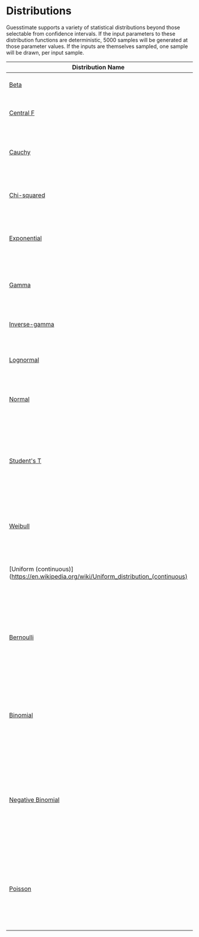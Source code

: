 # Distributions

Guesstimate supports a variety of statistical distributions beyond those selectable from confidence intervals. If the
input parameters to these distribution functions are deterministic, 5000 samples will be generated at those parameter
values. If the inputs are themselves sampled, one sample will be drawn, per input sample.

| Distribution Name | Use Cases | Syntax |
| ----------------- | --------- | ------ |
| [Beta](https://en.wikipedia.org/wiki/Beta_distribution) | Estimating Proporitions or Percentages | `=beta`$$(\alpha, \beta)$$ |
| [Central F](https://en.wikipedia.org/wiki/F-distribution) | Testing the Variance of Observed Samples | `=centralF`$$(d_1, d_2)$$ |
| [Cauchy](https://en.wikipedia.org/wiki/Cauchy_distribution) | The x-intercept of a ray with uniformly distributed angle | `=cauchy`$$(x_0, \gamma)$$ |
| [Chi-squared](https://en.wikipedia.org/wiki/Chi-squared_distribution) | The sum of the squares of normal random variables | `=chisquare`$$(k)$$ |
| [Exponential](https://en.wikipedia.org/wiki/Exponential_distribution) | The waiting time until the occurence of a rare event with a specified rate. | `=exponential`$$(\lambda)$$ |
| [Gamma](https://en.wikipedia.org/wiki/Gamma_distribution) | A generalization of the sum of exponential random variables | `=gamma`$$(k, \theta)$$ |
| [Inverse-gamma](https://en.wikipedia.org/wiki/Inverse-gamma_distribution) | The reciprocal of a gamma random variable | `=invgamma`$$(\alpha, \beta)$$ |
| [Lognormal](https://en.wikipedia.org/wiki/Lognormal_distribution) | The product of many positive, independent random variables | `=lognormal`$$(\mu, \sigma)$$ |
| [Normal](https://en.wikipedia.org/wiki/Normal_distribution) | The sum of many independent random variables | `=normal`$$(\mu, \sigma)$$ |
| [Student's T](https://en.wikipedia.org/wiki/Student%27s_t-distribution) | An estimator for the difference between the true mean and the mean of N independent samples of a random variable, for small N. | `=studentt`$$(\nu)$$ |
| [Weibull](https://en.wikipedia.org/wiki/Weibull_distribution) | The lifetime of a component for which failure rate is proportional to time | `=weibull`$$(\lambda, k)$$ |
| [Uniform (continuous)](https://en.wikipedia.org/wiki/Uniform_distribution_(continuous) | An estimate where all equally sized uniforms have the same likelihood | `=uniform`$$(a,b)$$ |
| [Bernoulli](https://en.wikipedia.org/wiki/Bernoulli_distribution) | The value 1 (success) with probability $$p$$, and 0 (failure) otherwise. Used for accounting for discrete trials. | `=bernoulli`$$(p)$$, `=test`$$(p)$$ |
| [Binomial](https://en.wikipedia.org/wiki/Binomial_distribution) | The sum of $$n$$ independent Bernoulli distributions with parameter $$p$$ | `=binomial`$$(n,p)$$ |
| [Negative Binomial](https://en.wikipedia.org/wiki/Negative_binomial_distribution) | The number of success before $$r$$ failures is reached in a series of Bernoulli trials with parameter $$p$$ | `=negBinomial`$$(r,p)$$ |
| [Poisson](https://en.wikipedia.org/wiki/Poisson_distribution) | The number of events occurring in a fixed interval, with known average rate $$\lambda$$, if events occur independently. | `=poisson`$$(\lambda)$$ |
